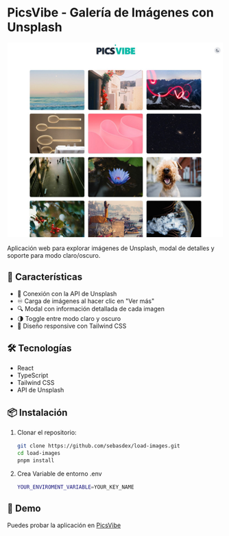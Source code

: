 # PicsVibe - Galería de Imágenes con Unsplash

![PicsVibe Screenshot](src/assets/screen.jpg)

Aplicación web para explorar imágenes de Unsplash, modal de detalles y soporte para modo claro/oscuro.

## 🚀 Características

- 📸 Conexión con la API de Unsplash
- ♾️ Carga de imágenes al hacer clic en "Ver más"
- 🔍 Modal con información detallada de cada imagen
- 🌗 Toggle entre modo claro y oscuro
- 🎨 Diseño responsive con Tailwind CSS

## 🛠️ Tecnologías

- React
- TypeScript
- Tailwind CSS
- API de Unsplash

## 📦 Instalación

1. Clonar el repositorio:
   ```bash    
   git clone https://github.com/sebasdex/load-images.git
   cd load-images
   pnpm install
2. Crea Variable de entorno .env
   ```bash    
   YOUR_ENVIROMENT_VARIABLE=YOUR_KEY_NAME

## 🌟 Demo
Puedes probar la aplicación en [PicsVibe](https://picsvibe.netlify.app)
